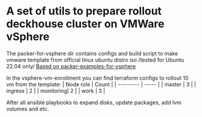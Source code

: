 # A set of utils to prepare rollout deckhouse cluster on VMWare vSphere

The packer-for-vsphere dir contains configs and build script to make vmware template from official linux ubuntu distro iso /tested for Ubuntu 22.04 only/
[Based on packer-examples-for-vsphere](https://github.com/vmware-samples/packer-examples-for-vsphere)

In the vsphere-vm-enrollment you can find terraform configs to rollout 10 vm from the template:
| Node role | Count |
| --------- | ----- |
| master    |   3   |
| ingress   |   2   |
| monitoring|   2   |
| work      |   3   |

After all ansible playbooks to expand disks, update packages, add lvm volumes and etc.

